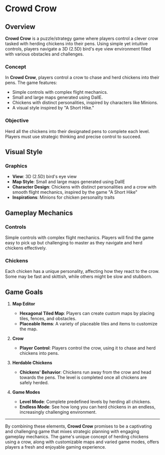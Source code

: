 # Crowd Crow

## Overview

**Crowd Crow** is a puzzle/strategy game where players control a clever crow tasked with herding chickens into their pens. Using simple yet intuitive controls, players navigate a 3D (2.5D) bird's eye view environment filled with various obstacles and challenges.

### Concept

In **Crowd Crow**, players control a crow to chase and herd chickens into their pens. The game features:
- Simple controls with complex flight mechanics.
- Small and large maps generated using DallE.
- Chickens with distinct personalities, inspired by characters like Minions.
- A visual style inspired by "A Short Hike."

### Objective

Herd all the chickens into their designated pens to complete each level. Players must use strategic thinking and precise control to succeed.

## Visual Style

### Graphics

- **View**: 3D (2.5D) bird's eye view
- **Map Style**: Small and large maps generated using DallE
- **Character Design**: Chickens with distinct personalities and a crow with smooth flight mechanics, inspired by the game "A Short Hike"
- **Inspirations**: Minions for chicken personality traits

## Gameplay Mechanics

### Controls

Simple controls with complex flight mechanics. Players will find the game easy to pick up but challenging to master as they navigate and herd chickens effectively.

### Chickens

Each chicken has a unique personality, affecting how they react to the crow. Some may be fast and skittish, while others might be slow and stubborn.

## Game Goals

1. **Map Editor**
   - **Hexagonal Tiled Map**: Players can create custom maps by placing tiles, fences, and obstacles.
   - **Placeable Items**: A variety of placeable tiles and items to customize the map.

2. **Crow**
   - **Player Control**: Players control the crow, using it to chase and herd chickens into pens.

3. **Herdable Chickens**
   - **Chickens' Behavior**: Chickens run away from the crow and head towards the pens. The level is completed once all chickens are safely herded.

4. **Game Modes**
   - **Level Mode**: Complete predefined levels by herding all chickens.
   - **Endless Mode**: See how long you can herd chickens in an endless, increasingly challenging environment.

---

By combining these elements, **Crowd Crow** promises to be a captivating and challenging game that mixes strategic planning with engaging gameplay mechanics. The game's unique concept of herding chickens using a crow, along with customizable maps and varied game modes, offers players a fresh and enjoyable gaming experience.
